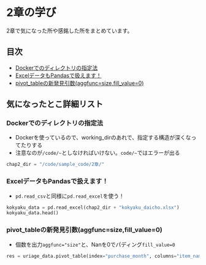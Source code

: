 # 2章の学び
2章で気になった所や感銘した所をまとめています。

## 目次
- [Dockerでのディレクトリの指定法](#Dockerでのディレクトリの指定法)
- [ExcelデータもPandasで扱えます！](#ExcelデータもPandasで扱えます)
- [pivot_tableの新発見引数(aggfunc=size,fill_value=0)](#pivot_tableの新発見引数aggfuncsizefill_value0)

## 気になったとこ詳細リスト

### Dockerでのディレクトリの指定法
- Dockerを使っているので、working_dirのあれで、指定する構造が深くなってたりする
- 注意なのが`/code/~`としなければいけない。`code/~`ではエラーが出る

```python:jupyter.py
chap2_dir = "/code/sample_code/2章/"
```

### ExcelデータもPandasで扱えます！
- `pd.read_csv`と同様に`pd.read_excel`を使う！

```python:jupyter.py
kokyaku_data = pd.read_excel(chap2_dir + "kokyaku_daicho.xlsx")
kokyaku_data.head()
```

### pivot_tableの新発見引数(aggfunc=size,fill_value=0)
- 個数を出力`aggfunc="size"`と、Nanを0でパディング`fill_value=0`

```python:jupyter.py
res = uriage_data.pivot_table(index="purchase_month", columns="item_name", aggfunc="size", fill_value=0)
```

